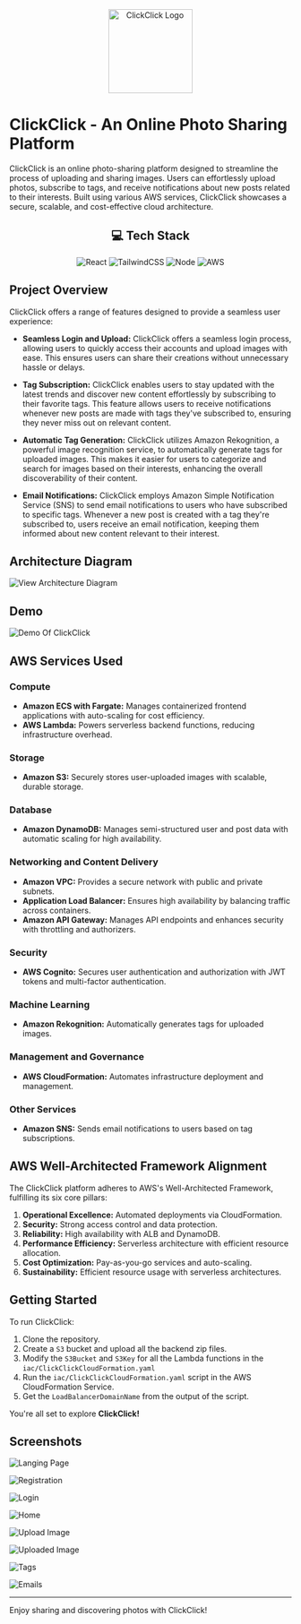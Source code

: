 <div align="center">
  <img src="https://clickclick-project.s3.amazonaws.com/logo.png" alt="ClickClick Logo" width=150 height=150>
</div>

# ClickClick - An Online Photo Sharing Platform

ClickClick is an online photo-sharing platform designed to streamline the process of uploading and sharing images. Users can effortlessly upload photos, subscribe to tags, and receive notifications about new posts related to their interests. Built using various AWS services, ClickClick showcases a secure, scalable, and cost-effective cloud architecture.

<h2 align="center">💻 Tech Stack</h2>
<p align="center">
    <img alt="React" src="https://img.shields.io/badge/react-%2320232a.svg?style=for-the-badge&logo=react&logoColor=%2361DAFB"/>
    <img alt="TailwindCSS" src="https://img.shields.io/badge/tailwindcss-%2338B2AC.svg?style=for-the-badge&logo=tailwind-css&logoColor=white">
    <img alt="Node" src="https://img.shields.io/badge/node.js-6DA55F?style=for-the-badge&logo=node.js&logoColor=white">
    <img alt="AWS" src="https://img.shields.io/badge/AWS-%23FF9900.svg?style=for-the-badge&logo=amazon-aws&logoColor=white">
</p>


## Project Overview

ClickClick offers a range of features designed to provide a seamless user experience:

- **Seamless Login and Upload:** ClickClick offers a seamless login process, allowing users to quickly access their accounts and upload images with ease. This ensures users can share their creations without unnecessary hassle or delays.

- **Tag Subscription:** ClickClick enables users to stay updated with the latest trends and discover new content effortlessly by subscribing to their favorite tags. This feature allows users to receive notifications whenever new posts are made with tags they've subscribed to, ensuring they never miss out on relevant content.

- **Automatic Tag Generation:** ClickClick utilizes Amazon Rekognition, a powerful image recognition service, to automatically generate tags for uploaded images. This makes it easier for users to categorize and search for images based on their interests, enhancing the overall discoverability of their content.

- **Email Notifications:** ClickClick employs Amazon Simple Notification Service (SNS) to send email notifications to users who have subscribed to specific tags. Whenever a new post is created with a tag they're subscribed to, users receive an email notification, keeping them informed about new content relevant to their interest.

## Architecture Diagram

![View Architecture Diagram](https://clickclick-project.s3.amazonaws.com/Arch.png)

## Demo

![Demo Of ClickClick](https://drive.google.com/file/d/1_dTFPJpqjc1OpjaQ9dugKQzxeVDpNp-7/view?usp=sharing)

## AWS Services Used

### Compute
- **Amazon ECS with Fargate:** Manages containerized frontend applications with auto-scaling for cost efficiency.
- **AWS Lambda:** Powers serverless backend functions, reducing infrastructure overhead.

### Storage
- **Amazon S3:** Securely stores user-uploaded images with scalable, durable storage.

### Database
- **Amazon DynamoDB:** Manages semi-structured user and post data with automatic scaling for high availability.

### Networking and Content Delivery
- **Amazon VPC:** Provides a secure network with public and private subnets.
- **Application Load Balancer:** Ensures high availability by balancing traffic across containers.
- **Amazon API Gateway:** Manages API endpoints and enhances security with throttling and authorizers.

### Security
- **AWS Cognito:** Secures user authentication and authorization with JWT tokens and multi-factor authentication.

### Machine Learning
- **Amazon Rekognition:** Automatically generates tags for uploaded images.

### Management and Governance
- **AWS CloudFormation:** Automates infrastructure deployment and management.

### Other Services
- **Amazon SNS:** Sends email notifications to users based on tag subscriptions.

## AWS Well-Architected Framework Alignment

The ClickClick platform adheres to AWS's Well-Architected Framework, fulfilling its six core pillars:

1. **Operational Excellence:** Automated deployments via CloudFormation.
2. **Security:** Strong access control and data protection.
3. **Reliability:** High availability with ALB and DynamoDB.
4. **Performance Efficiency:** Serverless architecture with efficient resource allocation.
5. **Cost Optimization:** Pay-as-you-go services and auto-scaling.
6. **Sustainability:** Efficient resource usage with serverless architectures.

## Getting Started

To run ClickClick:

1. Clone the repository.
2. Create a `S3` bucket and upload all the backend zip files.
3. Modify the `S3Bucket` and `S3Key` for all the Lambda functions in the `iac/ClickClickCloudFormation.yaml`
4. Run the `iac/ClickClickCloudFormation.yaml` script in the AWS CloudFormation Service.
5. Get the `LoadBalancerDomainName` from the output of the script.

You're all set to explore **ClickClick!**
## Screenshots

![Langing Page](https://clickclick-project.s3.amazonaws.com/landing-page.png)

![Registration](https://clickclick-project.s3.amazonaws.com/registration.png)

![Login](https://clickclick-project.s3.amazonaws.com/login.png)

![Home](https://clickclick-project.s3.amazonaws.com/home.png)

![Upload Image](https://clickclick-project.s3.amazonaws.com/upload-image.png)

![Uploaded Image](https://clickclick-project.s3.amazonaws.com/uploaded-image.png)

![Tags](https://clickclick-project.s3.amazonaws.com/tags-page.png)

![Emails](https://clickclick-project.s3.amazonaws.com/emails.png)

---

Enjoy sharing and discovering photos with ClickClick!
